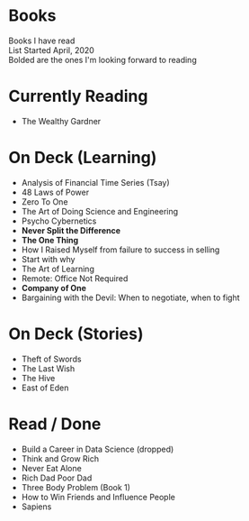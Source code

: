 # Books
Books I have read  
List Started April, 2020  
Bolded are the ones I'm looking forward to reading  

# Currently Reading
- The Wealthy Gardner

# On Deck (Learning)
- Analysis of Financial Time Series (Tsay)
- 48 Laws of Power
- Zero To One
- The Art of Doing Science and Engineering
- Psycho Cybernetics
- **Never Split the Difference**
- **The One Thing**
- How I Raised Myself from failure to success in selling
- Start with why
- The Art of Learning
- Remote: Office Not Required
- **Company of One**
- Bargaining with the Devil: When to negotiate, when to fight


# On Deck (Stories)
- Theft of Swords
- The Last Wish
- The Hive
- East of Eden


# Read / Done
- Build a Career in Data Science (dropped)
- Think and Grow Rich
- Never Eat Alone
- Rich Dad Poor Dad
- Three Body Problem (Book 1)
- How to Win Friends and Influence People
- Sapiens


